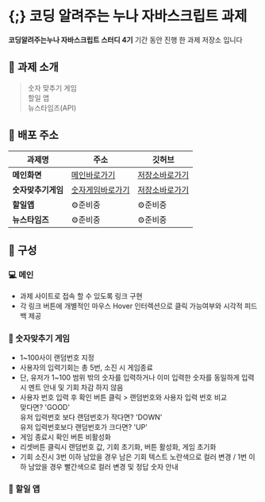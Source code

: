 # {;} 코딩 알려주는 누나 자바스크립트 과제

**코딩알려주는누나 자바스크립트 스터디 4기** 기간 동안 진행 한 과제 저장소 입니다
<br>

## 📍 과제 소개

> 숫자 맞추기 게임 <br>
> 할일 앱 <br>
> 뉴스타임즈(API) <br>

## 🔗 배포 주소

| 과제명             | 주소                                                             | 깃허브                                                                           |
| ------------------ | ---------------------------------------------------------------- | -------------------------------------------------------------------------------- |
| **메인화면**       | [메인바로가기](https://projectnoona.netlify.app/)                | [저장소바로가기](https://github.com/YunheeAhn/noonaProject/blob/main/index.html) |
| **숫자맞추기게임** | [숫자게임바로가기](https://projectnoona.netlify.app/numbergame/) | [저장소바로가기](https://github.com/YunheeAhn/noonaProject/tree/main/numberGame) |
| **할일앱**         | ⚙️준비중                                                         | ⚙️준비중                                                                         |
| **뉴스타임즈**     | ⚙️준비중                                                         | ⚙️준비중                                                                         |

## 📂 구성

### 💻 메인

- 과제 사이트로 접속 할 수 있도록 링크 구현
- 각 링크 버튼에 개별적인 마우스 Hover 인터렉션으로 클릭 가능여부와 시각적 피드백 제공

### 🎯 숫자맞추기 게임

- 1~100사이 랜덤번호 지정
- 사용자의 입력기회는 총 5번, 소진 시 게임종료
- 단, 유저가 1~100 범위 밖의 숫자를 입력하거나 이미 입력한 숫자를 동일하게 입력시 멘트 안내 및 기회 차감 하지 않음
- 사용자 번호 입력 후 확인 버튼 클릭 > 랜덤번호와 사용자 입력 번호 비교 <br>
  맞다면? 'GOOD' <br> 유저 입력번호 보다 랜덤번호가 작다면? 'DOWN' <br> 유저 입력번호보다 랜덤번호가 크다면? 'UP'
- 게임 종료시 확인 버튼 비활성화
- 리셋버튼 클릭시 랜덤번호 값, 기회 초기화, 버튼 활성화, 게임 초기화
- 기회 소진시 3번 이하 남았을 경우 남은 기회 텍스트 노란색으로 컬러 변경 / 1번 이하 남았을 경우 빨간색으로 컬러 변경 및 정답 숫자 안내

### 🎯 할일 앱
